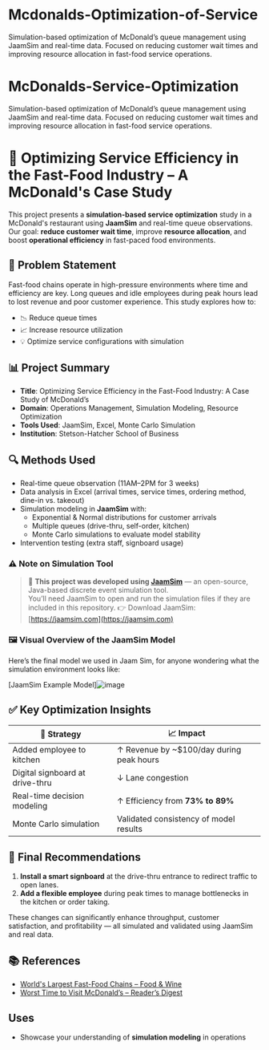 # Mcdonalds-Optimization-of-Service
Simulation-based optimization of McDonald’s queue management using JaamSim and real-time data. Focused on reducing customer wait times and improving resource allocation in fast-food service operations.

# McDonalds-Service-Optimization
Simulation-based optimization of McDonald’s queue management using JaamSim and real-time data. Focused on reducing customer wait times and improving resource allocation in fast-food service operations.

# 🍔 Optimizing Service Efficiency in the Fast-Food Industry – A McDonald's Case Study

This project presents a **simulation-based service optimization** study in a McDonald's restaurant using **JaamSim** and real-time queue observations. Our goal: **reduce customer wait time**, improve **resource allocation**, and boost **operational efficiency** in fast-paced food environments.



## 🧠 Problem Statement

Fast-food chains operate in high-pressure environments where time and efficiency are key. Long queues and idle employees during peak hours lead to lost revenue and poor customer experience. This study explores how to:
- 📉 Reduce queue times
- 📈 Increase resource utilization
- 💡 Optimize service configurations with simulation



## 📊 Project Summary

- **Title**: Optimizing Service Efficiency in the Fast-Food Industry: A Case Study of McDonald’s
- **Domain**: Operations Management, Simulation Modeling, Resource Optimization
- **Tools Used**: JaamSim, Excel, Monte Carlo Simulation
- **Institution**: Stetson-Hatcher School of Business


## 🔍 Methods Used

- Real-time queue observation (11AM–2PM for 3 weeks)
- Data analysis in Excel (arrival times, service times, ordering method, dine-in vs. takeout)
- Simulation modeling in **JaamSim** with:
  - Exponential & Normal distributions for customer arrivals
  - Multiple queues (drive-thru, self-order, kitchen)
  - Monte Carlo simulations to evaluate model stability
- Intervention testing (extra staff, signboard usage)
  

### ⚠️ Note on Simulation Tool

> 🚧 **This project was developed using [JaamSim](https://jaamsim.com/)** — an open-source, Java-based discrete event simulation tool.  
> You’ll need JaamSim to open and run the simulation files if they are included in this repository.
> 👉 Download JaamSim: [https://jaamsim.com](https://jaamsim.com)



### 🖼️ Visual Overview of the JaamSim Model

Here’s the final model we used in Jaam Sim, for anyone wondering what the simulation environment looks like:

[JaamSim Example Model]![image](https://github.com/user-attachments/assets/592e00b0-a970-4f27-bdc4-7a38a6a88596)



## ✅ Key Optimization Insights

| 🚀 Strategy | 📈 Impact |
|------------|-----------|
| Added employee to kitchen | ↑ Revenue by ~$100/day during peak hours |
| Digital signboard at drive-thru | ↓ Lane congestion |
| Real-time decision modeling | ↑ Efficiency from **73% to 89%** |
| Monte Carlo simulation | Validated consistency of model results |


## 📌 Final Recommendations

1. **Install a smart signboard** at the drive-thru entrance to redirect traffic to open lanes.
2. **Add a flexible employee** during peak times to manage bottlenecks in the kitchen or order taking.

These changes can significantly enhance throughput, customer satisfaction, and profitability — all simulated and validated using JaamSim and real data.


## 📚 References

- [World's Largest Fast-Food Chains – Food & Wine](https://www.foodandwine.com/lifestyle/worlds-largest-fast-food-chains)
- [Worst Time to Visit McDonald’s – Reader’s Digest](https://www.rd.com/article/worst-time-to-visit-mcdonalds/)

## Uses

- Showcase your understanding of **simulation modeling** in operations




